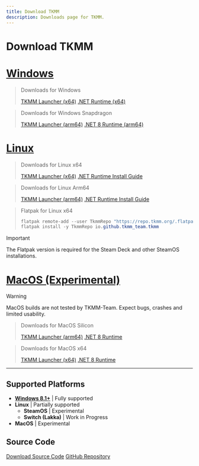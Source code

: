 ```yaml
---
title: Download TKMM
description: Downloads page for TKMM.
---
```


# Download TKMM

# [Windows](#tab/windows)

> Downloads for Windows
> 
> <div id="download-btns">
>  <a class="download-btn" id="download-windows" href="https://github.com/TKMM-Team/Tkmm/releases/latest/download/TKMM-Launcher-win-x64.zip">TKMM Launcher (x64)</a>
>  <a class="download-btn" id="download-src" href="https://dotnet.microsoft.com/en-us/download/dotnet/thank-you/runtime-8.0.11-windows-x64-installer">.NET Runtime (x64)</a>
> </div>

> Downloads for Windows Snapdragon
> 
> <div id="download-btns">
>   <a class="download-btn" id="download-windows" href="https://github.com/TKMM-Team/Tkmm/releases/latest/download/TKMM-Launcher-win-arm64.zip">TKMM Launcher (arm64)</a>
>   <a class="download-btn" id="download-src" href="https://dotnet.microsoft.com/en-us/download/dotnet/thank-you/runtime-8.0.11-windows-arm64-installer">.NET 8 Runtime (arm64)</a>
> </div>

# [Linux](#tab/linux)

> Downloads for Linux x64
> 
> <div id="download-btns">
>  <a class="download-btn" id="download-linux" href="https://github.com/TKMM-Team/Tkmm/releases/latest/download/TKMM-Launcher-linux-x64.zip">TKMM Launcher (x64)</a>
>  <a class="download-btn" id="download-src" href="https://learn.microsoft.com/dotnet/core/install/linux-package-managers?WT.mc_id=dotnet-35129-website">.NET Runtime Install Guide</a>
> </div>

> Downloads for Linux Arm64
> 
> <div id="download-btns">
>   <a class="download-btn" id="download-linux" href="https://github.com/TKMM-Team/Tkmm/releases/latest/download/TKMM-Launcher-linux-arm64.zip">TKMM Launcher (arm64)</a>
>   <a class="download-btn" id="download-src" href="https://learn.microsoft.com/dotnet/core/install/linux-package-managers?WT.mc_id=dotnet-35129-website">.NET Runtime Install Guide</a>
> </div>

> Flatpak for Linux x64
> 
> ```cs
> flatpak remote-add --user TkmmRepo "https://repo.tkmm.org/.flatpakrepo"
> flatpak install -y TkmmRepo io.github.tkmm_team.tkmm
> ```

> [!IMPORTANT]
> The Flatpak version is required for the Steam Deck and other SteamOS installations.

# [MacOS (Experimental)](#tab/macos)

> [!WARNING]
> MacOS builds are not tested by TKMM-Team. Expect bugs, crashes and limited usability.

> Downloads for MacOS Silicon
> 
> <div id="download-btns">
>   <a class="download-btn" id="download-macos" href="https://github.com/TKMM-Team/Tkmm/releases/latest/download/TKMM-Launcher-osx-arm64.zip">TKMM Launcher (arm64)</a>
>   <a class="download-btn" id="download-src" href="https://dotnet.microsoft.com/en-us/download/dotnet/thank-you/runtime-8.0.11-macos-arm64-installer">.NET 8 Runtime</a>
> </div>

> Downloads for MacOS x64
> 
> <div id="download-btns">
>  <a class="download-btn" id="download-macos" href="https://github.com/TKMM-Team/Tkmm/releases/latest/download/TKMM-Launcher-osx-x64.zip">TKMM Launcher (x64)</a>
>  <a class="download-btn" id="download-src" href="https://dotnet.microsoft.com/en-us/download/dotnet/thank-you/runtime-8.0.11-macos-x64-installer">.NET 8 Runtime</a>
> </div>

---

## Supported Platforms

- **[Windows 8.1+](https://docs.avaloniaui.net/docs/faq#what-versions-of-windows-are-supported)** | Fully supported
- **Linux** | Partially supported
  - **SteamOS** | Experimental
  - **Switch (Lakka)** | Work in Progress
- **MacOS** | Experimental

## Source Code

<div id="download-btns">
  <a class="download-btn" id="download-src" href="https://github.com/TKMM-Team/Tkmm/archive/refs/heads/master.zip">Download Source Code</a>
  <a class="download-btn" id="download-src" href="https://github.com/TKMM-Team/Tkmm">GitHub Repository</a>
</div>
